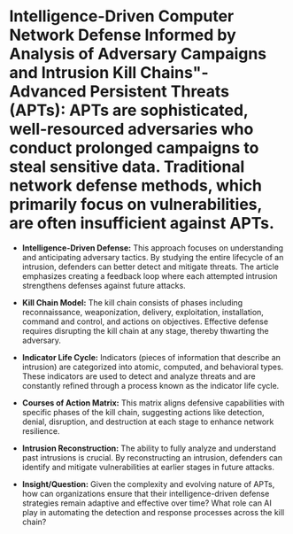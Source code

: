 # Intelligence-Driven Computer Network Defense Informed by Analysis of Adversary Campaigns and Intrusion Kill Chains"-  **Advanced Persistent Threats (APTs):** APTs are sophisticated, well-resourced adversaries who conduct prolonged campaigns to steal sensitive data. Traditional network defense methods, which primarily focus on vulnerabilities, are often insufficient against APTs.

- **Intelligence-Driven Defense:** This approach focuses on understanding and anticipating adversary tactics. By studying the entire lifecycle of an intrusion, defenders can better detect and mitigate threats. The article emphasizes creating a feedback loop where each attempted intrusion strengthens defenses against future attacks.

- **Kill Chain Model:** The kill chain consists of phases including reconnaissance, weaponization, delivery, exploitation, installation, command and control, and actions on objectives. Effective defense requires disrupting the kill chain at any stage, thereby thwarting the adversary.

- **Indicator Life Cycle:** Indicators (pieces of information that describe an intrusion) are categorized into atomic, computed, and behavioral types. These indicators are used to detect and analyze threats and are constantly refined through a process known as the indicator life cycle.

- **Courses of Action Matrix:** This matrix aligns defensive capabilities with specific phases of the kill chain, suggesting actions like detection, denial, disruption, and destruction at each stage to enhance network resilience.

- **Intrusion Reconstruction:** The ability to fully analyze and understand past intrusions is crucial. By reconstructing an intrusion, defenders can identify and mitigate vulnerabilities at earlier stages in future attacks.

- **Insight/Question:** Given the complexity and evolving nature of APTs, how can organizations ensure that their intelligence-driven defense strategies remain adaptive and effective over time? What role can AI play in automating the detection and response processes across the kill chain?








